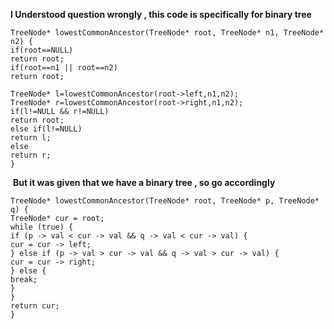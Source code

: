 **I Understood question wrongly , this code is specifically for binary tree**
```
TreeNode* lowestCommonAncestor(TreeNode* root, TreeNode* n1, TreeNode* n2) {
if(root==NULL)
return root;
if(root==n1 || root==n2)
return root;
​
TreeNode* l=lowestCommonAncestor(root->left,n1,n2);
TreeNode* r=lowestCommonAncestor(root->right,n1,n2);
if(l!=NULL && r!=NULL)
return root;
else if(l!=NULL)
return l;
else
return r;
}
```
​
**But it was given that we have a binary tree , so go accordingly**
```
TreeNode* lowestCommonAncestor(TreeNode* root, TreeNode* p, TreeNode* q) {
TreeNode* cur = root;
while (true) {
if (p -> val < cur -> val && q -> val < cur -> val) {
cur = cur -> left;
} else if (p -> val > cur -> val && q -> val > cur -> val) {
cur = cur -> right;
} else {
break;
}
}
return cur;
}
```
